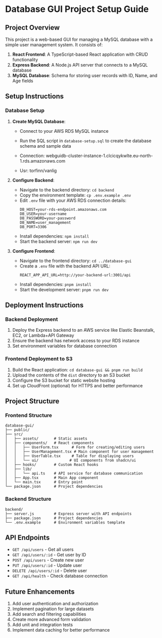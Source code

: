 # Database GUI Project Setup Guide

## Project Overview
This project is a web-based GUI for managing a MySQL database with a simple user management system. It consists of:

1. **React Frontend**: A TypeScript-based React application with CRUD functionality
2. **Express Backend**: A Node.js API server that connects to a MySQL database
3. **MySQL Database**: Schema for storing user records with ID, Name, and Age fields

## Setup Instructions

### Database Setup

1. **Create MySQL Database**:
   - Connect to your AWS RDS MySQL instance
   - Run the SQL script in `database-setup.sql` to create the database schema and sample data
  
   - Connection: webguidb-cluster-instance-1.clcicqykwlte.eu-north-1.rds.amazonaws.com
   - Usr: torfinn/vanlig

2. **Configure Backend**:
   - Navigate to the backend directory: `cd backend`
   - Copy the environment template: `cp .env.example .env`
   - Edit `.env` file with your AWS RDS connection details:
     ```
     DB_HOST=your-rds-endpoint.amazonaws.com
     DB_USER=your-username
     DB_PASSWORD=your-password
     DB_NAME=user_management
     DB_PORT=3306
     ```
   - Install dependencies: `npm install`
   - Start the backend server: `npm run dev`

3. **Configure Frontend**:
   - Navigate to the frontend directory: `cd ../database-gui`
   - Create a `.env` file with the backend API URL:
     ```
     REACT_APP_API_URL=http://your-backend-url:3001/api
     ```
   - Install dependencies: `pnpm install`
   - Start the development server: `pnpm run dev`

## Deployment Instructions

### Backend Deployment
1. Deploy the Express backend to an AWS service like Elastic Beanstalk, EC2, or Lambda+API Gateway
2. Ensure the backend has network access to your RDS instance
3. Set environment variables for database connection

### Frontend Deployment to S3
1. Build the React application: `cd database-gui && pnpm run build`
2. Upload the contents of the `dist` directory to an S3 bucket
3. Configure the S3 bucket for static website hosting
4. Set up CloudFront (optional) for HTTPS and better performance

## Project Structure

### Frontend Structure
```
database-gui/
├── public/
├── src/
│   ├── assets/       # Static assets
│   ├── components/   # React components
│   │   ├── UserForm.tsx      # Form for creating/editing users
│   │   ├── UserManagement.tsx # Main component for user management
│   │   ├── UserTable.tsx     # Table for displaying users
│   │   └── ui/              # UI components from shadcn/ui
│   ├── hooks/        # Custom React hooks
│   ├── lib/          
│   │   └── api.ts    # API service for database communication
│   ├── App.tsx       # Main App component
│   └── main.tsx      # Entry point
└── package.json      # Project dependencies
```

### Backend Structure
```
backend/
├── server.js         # Express server with API endpoints
├── package.json      # Project dependencies
└── .env.example      # Environment variables template
```

## API Endpoints

- `GET /api/users` - Get all users
- `GET /api/users/:id` - Get user by ID
- `POST /api/users` - Create new user
- `PUT /api/users/:id` - Update user
- `DELETE /api/users/:id` - Delete user
- `GET /api/health` - Check database connection

## Future Enhancements

1. Add user authentication and authorization
2. Implement pagination for large datasets
3. Add search and filtering capabilities
4. Create more advanced form validation
5. Add unit and integration tests
6. Implement data caching for better performance

